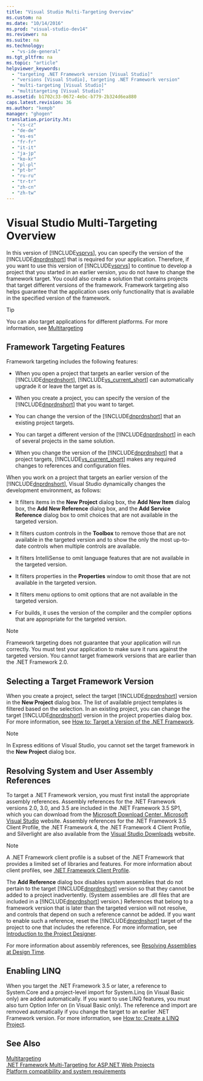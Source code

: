 ```yaml
---
title: "Visual Studio Multi-Targeting Overview"
ms.custom: na
ms.date: "10/14/2016"
ms.prod: "visual-studio-dev14"
ms.reviewer: na
ms.suite: na
ms.technology: 
  - "vs-ide-general"
ms.tgt_pltfrm: na
ms.topic: "article"
helpviewer_keywords: 
  - "targeting .NET Framework version [Visual Studio]"
  - "versions [Visual Studio], targeting .NET Framework version"
  - "multi-targeting [Visual Studio]"
  - "multitargeting [Visual Studio]"
ms.assetid: b1702c33-0672-4ebc-b779-2b324d6ea880
caps.latest.revision: 36
ms.author: "kempb"
manager: "ghogen"
translation.priority.ht: 
  - "cs-cz"
  - "de-de"
  - "es-es"
  - "fr-fr"
  - "it-it"
  - "ja-jp"
  - "ko-kr"
  - "pl-pl"
  - "pt-br"
  - "ru-ru"
  - "tr-tr"
  - "zh-cn"
  - "zh-tw"
---
```

# Visual Studio Multi-Targeting Overview
In this version of [!INCLUDE[vsprvs](../codequality/includes/vsprvs_md.md)], you can specify the version of the [!INCLUDE[dnprdnshort](../codequality/includes/dnprdnshort_md.md)] that is required for your application. Therefore, if you want to use this version of [!INCLUDE[vsprvs](../codequality/includes/vsprvs_md.md)] to continue to develop a project that you started in an earlier version, you do not have to change the framework target. You could also create a solution that contains projects that target different versions of the framework. Framework targeting also helps guarantee that the application uses only functionality that is available in the specified version of the framework.  
  
> [!TIP]
>  You can also target applications for different platforms. For more information, see [Multitargeting](../reference/msbuild-multitargeting-overview.md)  
  
## Framework Targeting Features  
 Framework targeting includes the following features:  
  
-   When you open a project that targets an earlier version of the [!INCLUDE[dnprdnshort](../codequality/includes/dnprdnshort_md.md)], [!INCLUDE[vs_current_short](../codequality/includes/vs_current_short_md.md)] can automatically upgrade it or leave the target as is.  
  
-   When you create a project, you can specify the version of the [!INCLUDE[dnprdnshort](../codequality/includes/dnprdnshort_md.md)] that you want to target.  
  
-   You can change the version of the [!INCLUDE[dnprdnshort](../codequality/includes/dnprdnshort_md.md)] that an existing project targets.  
  
-   You can target a different version of the [!INCLUDE[dnprdnshort](../codequality/includes/dnprdnshort_md.md)] in each of several projects in the same solution.  
  
-   When you change the version of the [!INCLUDE[dnprdnshort](../codequality/includes/dnprdnshort_md.md)] that a project targets, [!INCLUDE[vs_current_short](../codequality/includes/vs_current_short_md.md)] makes any required changes to references and configuration files.  
  
 When you work on a project that targets an earlier version of the [!INCLUDE[dnprdnshort](../codequality/includes/dnprdnshort_md.md)], Visual Studio dynamically changes the development environment, as follows:  
  
-   It filters items in the **New Project** dialog box, the **Add New Item** dialog box, the **Add New Reference** dialog box, and the **Add Service Reference** dialog box to omit choices that are not available in the targeted version.  
  
-   It filters custom controls in the **Toolbox** to remove those that are not available in the targeted version and to show the only the most up-to-date controls when multiple controls are available.  
  
-   It filters IntelliSense to omit language features that are not available in the targeted version.  
  
-   It filters properties in the **Properties** window to omit those that are not available in the targeted version.  
  
-   It filters menu options to omit options that are not available in the targeted version.  
  
-   For builds, it uses the version of the compiler and the compiler options that are appropriate for the targeted version.  
  
> [!NOTE]
>  Framework targeting does not guarantee that your application will run correctly. You must test your application to make sure it runs against the targeted version. You cannot target framework versions that are earlier than the .NET Framework 2.0.  
  
## Selecting a Target Framework Version  
 When you create a project, select the target [!INCLUDE[dnprdnshort](../codequality/includes/dnprdnshort_md.md)] version in the **New Project** dialog box. The list of available project templates is filtered based on the selection. In an existing project, you can change the target [!INCLUDE[dnprdnshort](../codequality/includes/dnprdnshort_md.md)] version in the project properties dialog box. For more information, see [How to: Target a Version of the .NET Framework](../ide/how-to--target-a-version-of-the-.net-framework.md).  
  
> [!NOTE]
>  In Express editions of Visual Studio, you cannot set the target framework in the **New Project** dialog box.  
  
## Resolving System and User Assembly References  
 To target a .NET Framework version, you must first install the appropriate assembly references. Assembly references for the .NET Framework versions 2.0, 3.0, and 3.5 are included in the .NET Framework 3.5 SP1, which you can download from the [Microsoft Download Center, Microsoft Visual Studio](http://go.microsoft.com/fwlink/?LinkId=227602) website. Assembly references for the .NET Framework 3.5 Client Profile, the .NET Framework 4, the .NET Framework 4 Client Profile, and Silverlight are also available from the [Visual Studio Downloads](http://go.microsoft.com/fwlink/?LinkId=179687) website.  
  
> [!NOTE]
>  A .NET Framework client profile is a subset of the .NET Framework that provides a limited set of libraries and features. For more information about client profiles, see [.NET Framework Client Profile](../Topic/.NET%20Framework%20Client%20Profile.md).  
  
 The **Add Reference** dialog box disables system assemblies that do not pertain to the target [!INCLUDE[dnprdnshort](../codequality/includes/dnprdnshort_md.md)] version so that they cannot be added to a project inadvertently. (System assemblies are .dll files that are included in a [!INCLUDE[dnprdnshort](../codequality/includes/dnprdnshort_md.md)] version.) References that belong to a framework version that is later than the targeted version will not resolve, and controls that depend on such a reference cannot be added. If you want to enable such a reference, reset the [!INCLUDE[dnprdnshort](../codequality/includes/dnprdnshort_md.md)] target of the project to one that includes the reference.  For more information, see [Introduction to the Project Designer](http://msdn.microsoft.com/en-us/898dd854-c98d-430c-ba1b-a913ce3c73d7).  
  
 For more information about assembly references, see [Resolving Assemblies at Design Time](../reference/resolving-assemblies-at-design-time.md).  
  
## Enabling LINQ  
 When you target the .NET Framework 3.5 or later, a reference to System.Core and a project-level import for System.Linq (in Visual Basic only) are added automatically. If you want to use LINQ features, you must also turn Option Infer on (in Visual Basic only). The reference and import are removed automatically if you change the target to an earlier .NET Framework version. For more information, see [How to: Create a LINQ Project](../Topic/How%20to:%20Create%20a%20LINQ%20Project.md).  
  
## See Also  
 [Multitargeting](../reference/msbuild-multitargeting-overview.md)   
 [.NET Framework Multi-Targeting for ASP.NET Web Projects](../Topic/.NET%20Framework%20Multi-Targeting%20for%20ASP.NET%20Web%20Projects.md)   
 [Platform compatibility and system requirements](http://www.microsoft.com/visualstudio/eng/products/compatibility)